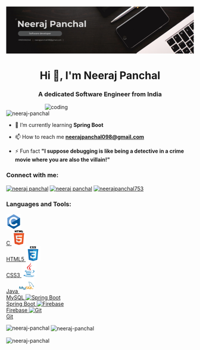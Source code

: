 ![logo](https://github.com/Neeraj-Panchal/Neeraj-Panchal/blob/main/Github%20Banner.png.png)
<h1 align="center">Hi 👋, I'm Neeraj Panchal</h1>
<h3 align="center">A dedicated Software Engineer from India</h3>

<img align="right" alt="coding" width="400" src="https://i.pinimg.com/originals/90/70/32/9070324cdfc07c68d60eed0c39e77573.gif">

<p align="left"> <img src="https://komarev.com/ghpvc/?username=neeraj-panchal&label=Profile%20views&color=0e75b6&style=flat" alt="neeraj-panchal" /> </p>

- 🌱 I’m currently learning **Spring Boot**

- 📫 How to reach me **neerajpanchal098@gmail.com**

- ⚡ Fun fact **"I suppose debugging is like being a detective in a crime movie where you are also the villain!"**

<h3 align="left">Connect with me:</h3>
<p align="left">
<a href="https://linkedin.com/in/neeraj panchal" target="blank"><img align="center" src="https://raw.githubusercontent.com/rahuldkjain/github-profile-readme-generator/master/src/images/icons/Social/linked-in-alt.svg" alt="neeraj panchal" height="30" width="40" /></a>
<a href="https://fb.com/neeraj panchal" target="blank"><img align="center" src="https://raw.githubusercontent.com/rahuldkjain/github-profile-readme-generator/master/src/images/icons/Social/facebook.svg" alt="neeraj panchal" height="30" width="40" /></a>
<a href="https://instagram.com/neerajpanchal753" target="blank"><img align="center" src="https://raw.githubusercontent.com/rahuldkjain/github-profile-readme-generator/master/src/images/icons/Social/instagram.svg" alt="neerajpanchal753" height="30" width="40" /></a>
</p>

<h3 align="left">Languages and Tools:</h3>
<p align="left"> <a href="https://www.cprogramming.com/" target="_blank" rel="noreferrer"> <img src="https://raw.githubusercontent.com/devicons/devicon/master/icons/c/c-original.svg" alt="C" width="40" height="40"/> <br>C </a> <a href="https://www.w3.org/html/" target="_blank" rel="noreferrer"> <img src="https://raw.githubusercontent.com/devicons/devicon/master/icons/html5/html5-original-wordmark.svg" alt="HTML5" width="40" height="40"/> <br>HTML5 </a> <a href="https://www.w3schools.com/css/" target="_blank" rel="noreferrer"> <img src="https://raw.githubusercontent.com/devicons/devicon/master/icons/css3/css3-original-wordmark.svg" alt="CSS3" width="40" height="40"/> <br>CSS3 </a> <a href="https://www.java.com" target="_blank" rel="noreferrer"> <img src="https://raw.githubusercontent.com/devicons/devicon/master/icons/java/java-original.svg" alt="Java" width="40" height="40"/> <br>Java </a> <a href="https://www.mysql.com/" target="_blank" rel="noreferrer"> <img src="https://raw.githubusercontent.com/devicons/devicon/master/icons/mysql/mysql-original-wordmark.svg" alt="MySQL" width="40" height="40"/> <br>MySQL </a> <a href="https://spring.io/" target="_blank" rel="noreferrer"> <img src="https://www.vectorlogo.zone/logos/springio/springio-icon.svg" alt="Spring Boot" width="40" height="40"/> <br>Spring Boot </a> <a href="https://firebase.google.com/" target="_blank" rel="noreferrer"> <img src="https://www.vectorlogo.zone/logos/firebase/firebase-icon.svg" alt="Firebase" width="40" height="40"/> <br>Firebase </a> <a href="https://git-scm.com/" target="_blank" rel="noreferrer"> <img src="https://www.vectorlogo.zone/logos/git-scm/git-scm-icon.svg" alt="Git" width="40" height="40"/> <br>Git </a> </p>

<p><img align="left" src="https://github-readme-stats.vercel.app/api/top-langs?username=neeraj-panchal&show_icons=true&locale=en&layout=compact" alt="neeraj-panchal" /></p>

<p>&nbsp;<img align="center" src="https://github-readme-stats.vercel.app/api?username=neeraj-panchal&show_icons=true&locale=en" alt="neeraj-panchal" /></p>

<p><img align="center" src="https://github-readme-streak-stats.herokuapp.com/?user=neeraj-panchal&" alt="neeraj-panchal" /></p>
